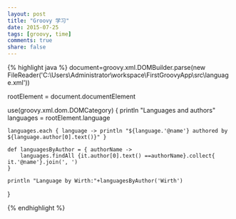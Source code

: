 ```yaml
---
layout: post
title: "Groovy 学习"
date: 2015-07-25
tags: [groovy, time]
comments: true
share: false
---
```



{% highlight java %}
document=groovy.xml.DOMBuilder.parse(new FileReader('C:\\Users\\Administrator\\workspace\\FirstGroovyApp\\src\\language.xml'))

rootElement = document.documentElement

use(groovy.xml.dom.DOMCategory) {
	println "Languages and authors"
	languages = rootElement.language

	languages.each { language -> println "${language.'@name'} authored by ${language.author[0].text()}" }

	def languagesByAuthor = { authorName ->
		languages.findAll {it.author[0].text() ==authorName}.collect{ it.'@name'}.join(', ')
	}
	
	println "Language by Wirth:"+languagesByAuthor('Wirth')
}

{% endhighlight %}
